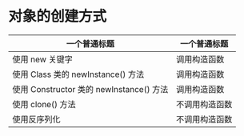 # 对象的创建方式

| 一个普通标题 | 一个普通标题 |
| - | - |
| 使用 new 关键字 | 调用构造函数 |
| 使用 Class 类的 newInstance() 方法 | 调用构造函数 |
| 使用 Constructor 类的 newInstance() 方法 | 调用构造函数 |
| 使用 clone() 方法 | 不调用构造函数 |
| 使用反序列化 | 不调用构造函数 |
